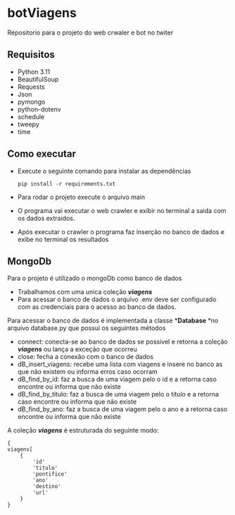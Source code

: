 # botViagens

Répositorio para o projeto do web crwaler e bot no twiter

## Requisitos

* Python 3.11
* BeautifulSoup
* Requests
* Json
* pymongo
* python-dotenv
* schedule
* tweepy
* time

## Como executar

* Execute o seguinte comando para instalar as dependências

  ```
  pip install -r requirements.txt
  ```
* Para rodar o projeto execute o arquivo main
* O programa vai executar o web crawler e exibir no terminal a saida com os dados extraidos.
* Após executar o crawler o programa faz inserção no banco de dados e exibe no terminal os resultados

## MongoDb

Para o projeto é utilizado o mongoDb como banco de dados

* Trabalhamos com uma unica coleção ***viagens***
* Para acessar o banco de dados o arquivo .env deve ser configurado com as credenciais para o acesso ao banco de dados.

Para acessar o banco de dados é implementada a classe ***Database** *no arquivo database.py que possui os seguintes métodos

* connect: conecta-se ao banco de dados se possivel e retorna a coleção  ***viagens*** ou lança a exceção que ocorreu
* close: fecha a conexão com o banco de dados
* dB_insert_viagens: recebe uma lista com viagens e insere no banco as que não existem ou informa erros caso ocorram
* dB_find_by_id: faz a busca de uma viagem pelo o id e a retorna caso encontre ou informa que não existe
* dB_find_by_titulo: faz a busca de uma viagem pelo o titulo e a retorna caso encontre ou informa que não existe
* dB_find_by_ano: faz a busca de uma viagem pelo o ano e a retorna caso encontre ou informa que não existe

A coleção ***viagens***  é estruturada do seguinte modo:

```
{
viagens[
	{
		'id'
		'titulo'
		'pontifice'
		'ano'
		'destino'
		'url'
	}
}
```
